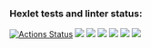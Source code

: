 ### Hexlet tests and linter status:
[![Actions Status](https://github.com/nic11371/python-project-49/actions/workflows/hexlet-check.yml/badge.svg)](https://github.com/nic11371/python-project-49/actions)
<a href="https://codeclimate.com/github/nic11371/python-project-49/maintainability"><img src="https://api.codeclimate.com/v1/badges/2baa4e2e5ed6a24bc653/maintainability" /></a>
<a href="https://asciinema.org/a/664752" target="_blank"><img src="https://asciinema.org/a/664752.svg" /></a>
<a href="https://asciinema.org/a/664540" target="_blank"><img src="https://asciinema.org/a/664540.svg" /></a>
<a href="https://asciinema.org/a/664559" target="_blank"><img src="https://asciinema.org/a/664559.svg" /></a>
<a href="https://asciinema.org/a/664588" target="_blank"><img src="https://asciinema.org/a/664588.svg" /></a>
<a href="https://asciinema.org/a/664753" target="_blank"><img src="https://asciinema.org/a/664753.svg" /></a>